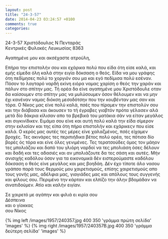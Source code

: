 ```yaml
---
layout: post
title: "24-3-57"
date: 2014-04-23 03:24:57 +0100
comments: true
categories: 
---
```


24-3-57 Χριστόδουλος Ν Πενταράς<br/>
Κεντρικές Φυλακές Λευκωσίας 8363

Αγαπημένε μου και ακσέχαστε ατρούλη,

Επήρα την επιστολήν σου και εχάρικα πολύ που είδα ότη είσε καλά, και εμής είμεδα όλη καλά στην ειγία δόκσαση ο θεός. Είδα να μου γράφης ότη πεδίμησες πολύ το χοργιόν σου μα και εγό πεδίμισα πολύ εσέναν. Πόσον το λαγταρό ναρδή εκίνη ειόρα ναμας χαρίση ο θεός την χαράν και πάλυν στο σπίτην μας. Τή ορέα δα είνε αγαπημένε μου Χριστόδουλε οταν δα καίσουμεν στο σπίτην μας να μυλύσουμεν όσον θέλουμεν και να μην έχι κανέναν ναμας διόκση μεσοδότσην που την κουβένταν μας σαν και τόρα. Ο Νίκος μας είνε πολύ καλά, πσές που πίραμεν την επιστολύν σου και την διάβασα και άκουσεν το τή έγραβες γιαβτόν πρότα γέλασεν αλά μετά δίο δάκρια κίλισαν απο τα βρεβικά του ματάκια σάν να είταν μεγάλος και σιγκινίδικεν. Ειμάμα σου είνε και αυτή πολύ καλά την είδα σίμερον στην εκλισίαν και της είπα ότη πήρα επιστολήν και εχάρικεςν που είσε καλά. Ο κερός μας αυτές τες μέρες είνε χαλαζμένος, πσές είχαμεν βροχές. Τες ακινάρες τες περιπιήδικα βέτος πολύ ορέα, τες πότισα δίο βορές ός τόρα και είνε όλες γενιμένες. Τες τερατσούδες όμος τον μάηον τες μπολιάζου και δαπό του γλιόρη ναρδοί να τες μπολιάση όσες δέλουν και δαδή και τες αδασιές και αν μπολιάζουτε δα τες σάση και αυτές. Μήν ανισιχής καδόλου όσον για τα εικονομικά δέν ειστερούμαστε καδόλου δόκσαση ο θεός είνε μεγάλος και μας βοηδάη. Δέν έχο τίποτε άλο νασου γράπσο παρά τους θερμούς μου χαιρετισμούς, επίσης χαιρετισμούς απο τους γονής μας, αδέλφια μας, γιαγιάδες μας και απόλους τους συγγενής και φίλους σου. Περιμένο την κάρταν και ελπίζο την άλην βδομάδαν να σινατιδούμεν. Ατίο και καλήν ειγίαν.

Σε χαιρετό με αγάπην και φιλιά ει κιρία σου<br/>
Δέσπεινα<br/>
και ο γίοκκας<br/>
σου Νίκος

{% img left /images/1957/240357.jpg 400 350 'γράμμα πρώτη σελίδα' 'images' %}
{% img right /images/1957/240357B.jpg 400 350 'γράμμα δεύτερη σελίδα' 'images' %}
